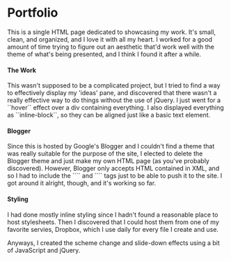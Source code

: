 # Portfolio
This is a single HTML page dedicated to showcasing my work. It's small, clean, and organized, and I love it with all my heart. I worked
for a good amount of time trying to figure out an aesthetic that'd work well with the theme of what's being presented, and I think I 
found it after a while.

<h4>The Work</h4>
This wasn't supposed to be a complicated project, but I tried to find a way to effectively display my 'ideas' pane, and discovered that 
there wasn't a really effective way to do things without the use of jQuery. I just went for a ``hover`` effect over a div containing 
everything. I also displayed everything as ``inline-block``, so they can be aligned just like a basic text element.

<h4>Blogger</h4>
Since this is hosted by Google's Blogger and I couldn't find a theme that was really suitable for the purpose of the site, I elected 
to delete the Blogger theme and just make my own HTML page (as you've probably discovered). However, Blogger only accepts HTML contained 
in XML, and so I had to include the ``<b:skin>`` and ``<b:template-skin>`` tags just to be able to push it to the site. I got around it 
alright, though, and it's working so far.

<h4>Styling</h4>
I had done mostly inline styling since I hadn't found a reasonable place to host stylesheets. Then I discovered that I could host them from 
one of my favorite servies, Dropbox, which I use daily for every file I create and use.

Anyways, I created the scheme change and slide-down effects using a bit of JavaScript and jQuery.